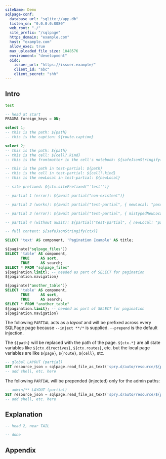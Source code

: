 ```yaml
---
siteName: Demo
sqlpage-conf:
  database_url: "sqlite://app.db"
  listen_on: "0.0.0.0:8080"
  web_root: "./"
  site_prefix: "/sqlpage"
  https_domain: "example.com"
  host: "example.com"
  allow_exec: true
  max_uploaded_file_size: 1048576
  environment: "development"
  oidc:
    issuer_url: "https://issuer.example/"
    client_id: "abc"
    client_secret: "shh"
---
```


## Intro

```bash init
test
```

```sql HEAD
-- head at start
PRAGMA foreign_keys = ON;
```

```sql admin/index.sql { route: { caption: "test" } }
select 1;
-- this is the path: ${path}
-- this is the caption: ${route.caption}
```

```sql users/list.sql
select 2;
-- this is the path: ${path}
-- this is the cell: ${cell?.kind}
-- this is the frontmatter in the cell's notebook: ${safeJsonStringify(cell.frontmatter)}
```

```sql PARTIAL test-partial { newLocal: { type: "string", required: true } }
-- this is the path in test-partial: ${path}
-- this is the cell in test-partial: ${cell?.kind}
-- this is the newLocal in test-partial: ${newLocal}
```

```sql debug.sql
-- site prefixed: ${ctx.sitePrefixed("'test'")}

-- partial 1 (error): ${await partial("non-existent")}

-- partial 2 (works): ${await partial("test-partial", { newLocal: "passed from debug.sql"})}

-- partial 3 (error): ${await partial("test-partial", { mistypedNewLocal: "passed from debug.sql"})}

-- partial 4 (without await): ${partial("test-partial", { newLocal: "passed from debug.sql without await"})}

-- full context: ${safeJsonStringify(ctx)}
```

```sql pagination.sql { route: { caption: "Unpivoted" } }
SELECT 'text' AS component, 'Pagination Example' AS title;

${paginate("sqlpage_files")}
SELECT 'table' AS component,
       TRUE     AS sort,
       TRUE     AS search;              
SELECT * FROM "sqlpage_files"
${pagination.limit}; -- needed as part of SELECT for pagination
${pagination.navigation}

${paginate("another_table")}
SELECT 'table' AS component,
       TRUE     AS sort,
       TRUE     AS search;              
SELECT * FROM "another_table"
${pagination.limit}; -- needed as part of SELECT for pagination
${pagination.navigation}
```

The following `PARTIAL` acts as a _layout_ and will be prefixed across every
SQLPage page because `--inject **/*` is supplied. `--prepend` is the default
injection.

The `${path}` will be replaced with the path of the page. `${ctx.*}` are all
state variables like `${ctx.directives}`, `${ctx.routes}`, etc. but the local
page variables are like `${page}`, `${route}`, `${cell}`, etc.

```sql PARTIAL global-layout --inject **/*
-- global LAYOUT (partial)
SET resource_json = sqlpage.read_file_as_text('spry.d/auto/resource/${path}.auto.json');
-- add shell, etc. here
```

The following `PARTIAL` will be prepended (injected) only for the admin paths:

```sql PARTIAL admin-layout --inject admin/**
-- admin/** LAYOUT (partial)
SET resource_json = sqlpage.read_file_as_text('spry.d/auto/resource/${path}.auto.json');
-- add shell, etc. here
```

## Explanation

```sql HEAD
-- head 2, near TAIL
```

```sql TAIL
-- done
```

## Appendix
